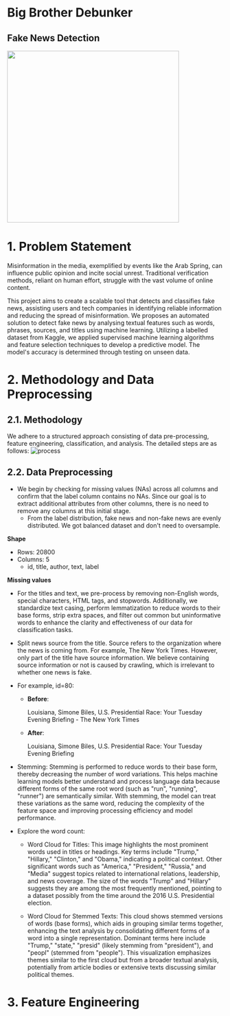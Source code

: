 # Big Brother Debunker
## Fake News Detection
<img src="https://github.com/user-attachments/assets/6936d7c2-76e9-4ed8-9322-8a307df2fc8d" width="400"/>

# 1. Problem Statement
Misinformation in the media, exemplified by events like the Arab Spring, can influence public opinion and incite social unrest. Traditional verification methods, reliant on human effort, struggle with the vast volume of online content.

This project aims to create a scalable tool that detects and classifies fake news, assisting users and tech companies in identifying reliable information and reducing the spread of misinformation. We proposes an automated solution to detect fake news by analysing textual features such as words, phrases, sources, and titles using machine learning. Utilizing a labelled dataset from Kaggle, we applied supervised machine learning algorithms and feature selection techniques to develop a predictive model. The model's accuracy is determined through testing on unseen data.

# 2. Methodology and Data Preprocessing
## 2.1. Methodology
We adhere to a structured approach consisting of data pre-processing, feature engineering, classification, and analysis. The detailed steps are as follows:
![process](https://github.com/user-attachments/assets/d44fd337-1029-4b7b-9fc6-c5893aee7a3b)

## 2.2. Data Preprocessing
- We begin by checking for missing values (NAs) across all columns and confirm that the label column contains no NAs. Since our goal is to extract additional attributes from other columns, there is no need to remove any columns at this initial stage.
    - From the label distribution, fake news and non-fake news are evenly distributed. We got balanced dataset and don't need to oversample.
      
**Shape**
- Rows: 20800
- Columns: 5
    - id, title, author, text, label

**Missing values**

- For the titles and text, we pre-process by removing non-English words, special characters, HTML tags, and stopwords. Additionally, we standardize text casing, perform lemmatization to reduce words to their base forms, strip extra spaces, and filter out common but uninformative words to enhance the clarity and effectiveness of our data for classification tasks.
- Split news source from the title. Source refers to the organization where the news is coming from. For example, The New York Times. However, only part of the title have source information. We believe containing source information or not is caused by crawling, which is irrelevant to whether one news is fake.
- For example, id=80:
  
    - **Before**:
      
        Louisiana, Simone Biles, U.S. Presidential Race: Your Tuesday Evening Briefing - The New York Times
      
    - **After**:
      
        Louisiana, Simone Biles, U.S. Presidential Race: Your Tuesday Evening Briefing

- Stemming: Stemming is performed to reduce words to their base form, thereby decreasing the number of word variations. This helps machine learning models better understand and process language data because different forms of the same root word (such as "run", "running", "runner") are semantically similar. With stemming, the model can treat these variations as the same word, reducing the complexity of the feature space and improving processing efficiency and model performance.
  
- Explore the word count:
  
    -  Word Cloud for Titles: This image highlights the most prominent words used in titles or headings. Key terms include "Trump," "Hillary," "Clinton," and "Obama," indicating a political context. Other significant words such as "America," "President," "Russia," and "Media" suggest topics related to international relations, leadership, and news coverage. The size of the words "Trump" and "Hillary" suggests they are among the most frequently mentioned, pointing to a dataset possibly from the time around the 2016 U.S. Presidential election.
    
    - Word Cloud for Stemmed Texts: This cloud shows stemmed versions of words (base forms), which aids in grouping similar terms together, enhancing the text analysis by consolidating different forms of a word into a single representation. Dominant terms here include "Trump," "state," "presid" (likely stemming from "president"), and "peopl" (stemmed from "people"). This visualization emphasizes themes similar to the first cloud but from a broader textual analysis, potentially from article bodies or extensive texts discussing similar political themes.

# 3. Feature Engineering
